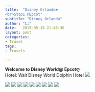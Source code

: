 ```yaml
---
title:  "Disney Orlando❤
<br>Stop1 @Epcot"
subtitle: "Disney Orlando"
author: "Li"
date:   2015-05-18 21:45:30
layout: post
categories:
- Travel
tags:
- Travels

---
```

<b>Welcome to Disney World@ Epcotღ</b>
<br>Hotel: Walt Disney World Dolphin Hotel
<img src="{{ site.baseurl }}/images/pic_hotel_1.jpg">

<!--break-->

<img src="{{ site.baseurl }}/images/pic_hotel_2.jpg">

<img src="{{ site.baseurl }}/images/pic_epcot_1.jpg">

<img src="{{ site.baseurl }}/images/pic_epcot_2.jpg">

<img src="{{ site.baseurl }}/images/pic_epcot_3.jpg">

<img src="{{ site.baseurl }}/images/pic_epcot_4.jpg">

<img src="{{ site.baseurl }}/images/pic_epcot_5.jpg">

<img src="{{ site.baseurl }}/images/pic_epcot_6.jpg">

<img src="{{ site.baseurl }}/images/pic_epcot_7.jpg">

<img src="{{ site.baseurl }}/images/pic_epcot_8.jpg">
